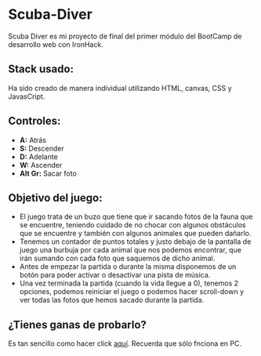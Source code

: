 # Scuba-Diver
Scuba Diver es mi proyecto de final del primer módulo del BootCamp de desarrollo web con IronHack.

## Stack usado:

Ha sido creado de manera individual utilizando HTML, canvas, CSS y JavasCript.

## Controles:

<ul>
    <li><b>A:</b> Atrás</li>
    <li><b>S:</b> Descender</li>
    <li><b>D:</b> Adelante</li>
    <li><b>W:</b> Ascender</li>
    <li><b>Alt Gr:</b> Sacar foto</li>
</ul>

## Objetivo del juego:

<ul>
    <li>El juego trata de un buzo que tiene que ir sacando fotos de la fauna que se encuentre, teniendo cuidado de no chocar con algunos obstáculos que se encuentre y también con algunos animales que pueden dañarlo.</li>
    <li>Tenemos un contador de puntos totales y justo debajo de la pantalla de juego una burbuja por cada animal que nos podemos encontrar, que irán sumando con cada foto que saquemos de dicho animal.</li>
    <li>Antes de empezar la partida o durante la misma disponemos de un botón para poder activar o desactivar una pista de música.</li>
    <li>Una vez terminada la partida (cuando la vida llegue a 0), tenemos 2 opciones, podemos reiniciar el juego o podemos hacer scroll-down y ver todas las fotos que hemos sacado durante la partida.</li>
</ul>

## ¿Tienes ganas de probarlo?

Es tan sencillo como hacer click <a href="https://areantbd.github.io/Scuba-Diver/" target="_blank">aquí</a>. Recuerda que sólo fnciona en PC.
